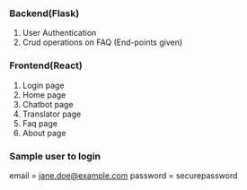 ### Backend(Flask)
1. User Authentication
2. Crud operations on FAQ (End-points given)


### Frontend(React)
1. Login page
2. Home page
3. Chatbot page
4. Translator page
5. Faq page
6. About page



### Sample user to login
email = jane.doe@example.com
password = securepassword